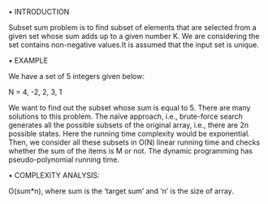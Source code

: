 • INTRODUCTION

 Subset sum problem is to find subset of elements that are selected from a given set whose sum adds up to a given number K. We are considering the set contains 
 non-negative values.It is assumed that the input set is unique.
 
• EXAMPLE

We have a set of 5 integers given below:

N = 4, -2, 2, 3, 1

We want to find out the subset whose sum is equal to 5. There are many solutions to this problem. The naïve approach, i.e., brute-force search generates 
all the possible subsets of the original array, i.e., there are 2n possible states. Here the running time complexity would be exponential. Then, we consider 
all these subsets in O(N) linear running time and checks whether the sum of the items is M or not. The dynamic programming has pseudo-polynomial running time.


• COMPLEXITY ANALYSIS:

O(sum*n), where sum is the ‘target sum’ and ‘n’ is the size of array.


